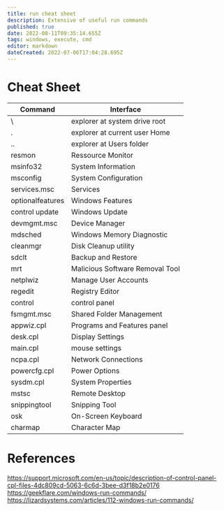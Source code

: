 ```yaml
---
title: run cheat sheet
description: Extensive of useful run commands
published: true
date: 2022-08-11T09:35:14.655Z
tags: windows, execute, cmd
editor: markdown
dateCreated: 2022-07-06T17:04:28.695Z
---
```


# Cheat Sheet
| Command | Interface |
|---|---|
| \ | explorer at system drive root |
| . | explorer at current user Home |
| .. | explorer at Users folder |
| resmon | Ressource Monitor |
| msinfo32 | System Information |
| msconfig | System Configuration |
| services.msc | Services |
| optionalfeatures | Windows Features |
| control update | Windows Update |
| devmgmt.msc | Device Manager |
| mdsched | Windows Memory Diagnostic |
| cleanmgr | Disk Cleanup utility |
| sdclt | Backup and Restore |
| mrt | Malicious Software Removal Tool |
| netplwiz | Manage User Accounts |
| regedit | Registry Editor |
| control | control panel |
| fsmgmt.msc | Shared Folder Management |
| appwiz.cpl | Programs and Features panel |
| desk.cpl | Display Settings |
| main.cpl | mouse settings |
| ncpa.cpl | Network Connections |
| powercfg.cpl | Power Options |
| sysdm.cpl | System Properties |
| mstsc | Remote Desktop |
| snippingtool | Snipping Tool |
| osk | On-Screen Keyboard |
| charmap | Character Map |





















# References
https://support.microsoft.com/en-us/topic/description-of-control-panel-cpl-files-4dc809cd-5063-6c6d-3bee-d3f18b2e0176
https://geekflare.com/windows-run-commands/
https://lizardsystems.com/articles/112-windows-run-commands/